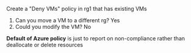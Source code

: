 Create a "Deny VMs" policy in rg1 that has existing VMs
1. Can you move a VM to a different rg? Yes
1. Could you modify the VM? No

**Default of Azure policy** is just to report on non-compliance rather than deallocate or delete resources
